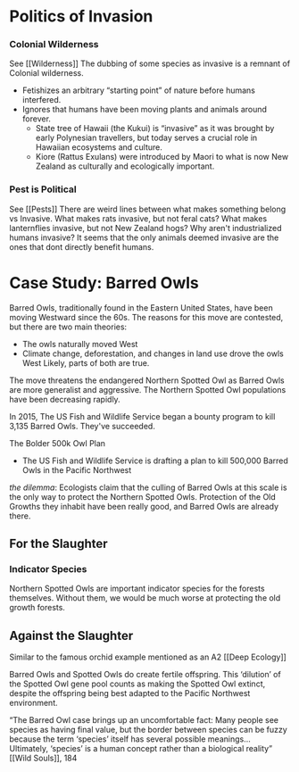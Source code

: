 # Politics of Invasion

### Colonial Wilderness
See [[Wilderness]]
The dubbing of some species as invasive is a remnant of Colonial wilderness. 
- Fetishizes an arbitrary “starting point” of nature before humans interfered.
- Ignores that humans have been moving plants and animals around forever.
	- State tree of Hawaii (the Kukui) is “invasive” as it was brought by early Polynesian travellers, but today serves a crucial role in Hawaiian ecosystems and culture.
	- Kiore (Rattus Exulans) were introduced by Maori to what is now New Zealand as culturally and ecologically important.

### Pest is Political
See [[Pests]]
There are weird lines between what makes something belong vs Invasive. What makes rats invasive, but not feral cats? What makes lanternflies invasive, but not New Zealand hogs? Why aren't industrialized humans invasive? 
It seems that the only animals deemed invasive are the ones that dont directly benefit humans. 

# Case Study: Barred Owls

Barred Owls, traditionally found in the Eastern United States, have been moving Westward since the 60s. The reasons for this move are contested, but there are two main theories:
- The owls naturally moved West
- Climate change, deforestation, and changes in land use drove the owls West
Likely, parts of both are true.

The move threatens the endangered Northern Spotted Owl as Barred Owls are more generalist and aggressive. The Northern Spotted Owl populations have been decreasing rapidly.

In 2015, The US Fish and Wildlife Service began a bounty program to kill 3,135 Barred Owls. They've succeeded.

The Bolder 500k Owl Plan
- The US Fish and Wildlife Service is drafting a plan to kill 500,000 Barred Owls in the Pacific Northwest

 *the dilemma*:
Ecologists claim that the culling of Barred Owls at this scale is the only way to protect the Northern Spotted Owls. Protection of the Old Growths they inhabit have been really good, and Barred Owls are already there.

## For the Slaughter

### Indicator Species
Northern Spotted Owls are important indicator species for the forests themselves. Without them, we would be much worse at protecting the old growth forests. 
## Against the Slaughter

Similar to the famous orchid example mentioned as an A2 [[Deep Ecology]]

Barred Owls and Spotted Owls do create fertile offspring. This ‘dilution’ of the Spotted Owl gene pool counts as making the Spotted Owl extinct, despite the offspring being best adapted to the Pacific Northwest environment.

“The Barred Owl case brings up an uncomfortable fact: Many people see species as having final value, but the border between species can be fuzzy because the term ‘species’ itself has several possible meanings… Ultimately, ‘species’ is a human concept rather than a biological reality”
	[[Wild Souls]], 184